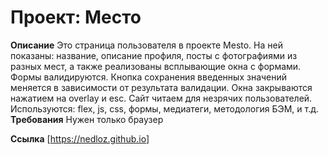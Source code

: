 # Проект: Место

**Описание**
Это страница пользователя в проекте Mesto. На ней показаны: название, описание профиля, посты с фотографиями из разных мест, а также реализованы всплывающие окна с формами. Формы валидируются. Кнопка сохранения введенных значений меняется в зависимости от результата валидации. Окна закрываются нажатием на overlay и esc. Сайт читаем для незрячих пользователей. Используются: flex, js, css, формы, медиатеги, методология БЭМ, и т.д.
**Требования**
Нужен только браузер

**Ссылка** 
[https://nedloz.github.io]